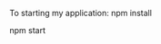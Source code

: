 To starting my application:
npm install

<!-- set up .env file for google api, refer .env.example file

How to get your REACT_APP_GOOGLE_MAPS_API_KEY ?

Create a Google Cloud Project:

Go to the Google Cloud Console.
Click on the project drop-down and select "New Project."
Enter your project name and create the project.
Enable Google Maps API:

In the Google Cloud Console, go to the "APIs & Services" > "Library."
Search for "Maps JavaScript API" and click on it.
Enable the API.
Generate API Key:

Go to "APIs & Services" > "Credentials."
Click on "Create Credentials" and select "API Key."
Copy the generated API key.
Set Up Environment Variable: -->

npm start

<!-- After starting the web application,
 you can use locateMe button to location your current location as starting point. Then input the ending point. Click the submit button and waiting for the server responding. There are 3 cases after click submitting button:
 1. Internal server error -> then fail to get route
 2. Failure on route token -> Location not accessible by car
 3. Success -> the map the shows the route(should be 5 points including 3 waypoints)

 In case 1 and 2, the dialog will show the error, what you need to do is
 to resubmit the addressForm only. Until case 3 appear.

 When you click reset button on the addressForm, the routes on map will be reset.
  -->
